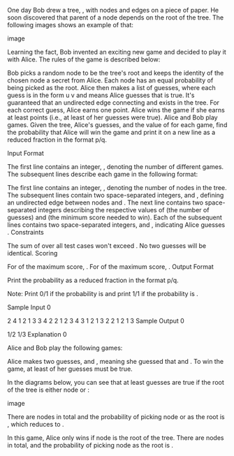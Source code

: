 One day Bob drew a tree, , with  nodes and  edges on a piece of paper. He soon discovered that parent of a node depends on the root of the tree. The following images shows an example of that:

image

Learning the fact, Bob invented an exciting new game and decided to play it with Alice. The rules of the game is described below:

Bob picks a random node to be the tree's root and keeps the identity of the chosen node a secret from Alice. Each node has an equal probability of being picked as the root.
Alice then makes a list of  guesses, where each guess is in the form u v and means Alice guesses that  is true. It's guaranteed that an undirected edge connecting  and  exists in the tree.
For each correct guess, Alice earns one point. Alice wins the game if she earns at least  points (i.e., at least  of her guesses were true).
Alice and Bob play  games. Given the tree, Alice's guesses, and the value of  for each game, find the probability that Alice will win the game and print it on a new line as a reduced fraction in the format p/q.

Input Format

The first line contains an integer, , denoting the number of different games. The subsequent lines describe each game in the following format:

The first line contains an integer, , denoting the number of nodes in the tree.
The  subsequent lines contain two space-separated integers,  and , defining an undirected edge between nodes  and .
The next line contains two space-separated integers describing the respective values of  (the number of guesses) and  (the minimum score needed to win).
Each of the  subsequent lines contains two space-separated integers,  and , indicating Alice guesses .
Constraints

The sum of  over all test cases won't exceed .
No two guesses will be identical.
Scoring

For  of the maximum score, .
For  of the maximum score, .
Output Format

Print the probability as a reduced fraction in the format p/q.

Note: Print 0/1 if the probability is  and print 1/1 if the probability is .

Sample Input 0

2
4
1 2
1 3
3 4
2 2
1 2
3 4
3
1 2
1 3
2 2
1 2
1 3
Sample Output 0

1/2
1/3
Explanation 0

Alice and Bob play the following  games:

Alice makes two guesses,  and , meaning she guessed that  and . To win the game, at least  of her guesses must be true.

In the diagrams below, you can see that at least  guesses are true if the root of the tree is either node  or :

image

There are  nodes in total and the probability of picking node  or  as the root is , which reduces to .

In this game, Alice only wins if node  is the root of the tree. There are  nodes in total, and the probability of picking node  as the root is .
